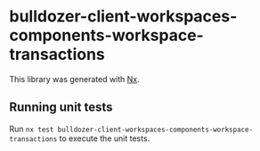 # bulldozer-client-workspaces-components-workspace-transactions

This library was generated with [Nx](https://nx.dev).

## Running unit tests

Run `nx test bulldozer-client-workspaces-components-workspace-transactions` to execute the unit tests.
